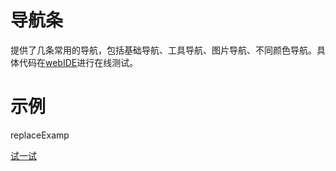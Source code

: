 # 导航条

提供了几条常用的导航，包括基础导航、工具导航、图片导航、不同颜色导航。具体代码在[webIDE](http://design.yyuap.com/dist/pages/webIDE/index.html#/demos/ui/navbar)进行在线测试。


# 示例

replaceExamp


[试一试](http://design.yyuap.com/dist/pages/webIDE/index.html#/demos/ui/navbar)